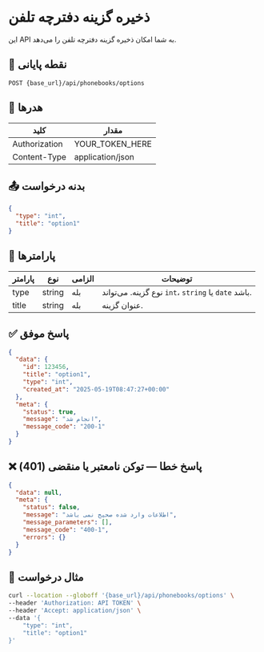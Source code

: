 # ذخیره گزینه دفترچه تلفن
این API به شما امکان ذخیره گزینه دفترچه تلفن را می‌دهد.

## 📍 نقطه پایانی

```
POST {base_url}/api/phonebooks/options
```

## 🧾 هدرها

| کلید | مقدار |
| --- | ----- |
| Authorization | YOUR_TOKEN_HERE |
| Content-Type | application/json |

## 📤 بدنه درخواست

```json
{
  "type": "int",
  "title": "option1"
}
```

## 📝 پارامترها

| پارامتر | نوع | الزامی | توضیحات                                                |
| --------- | ---- |----------|------------------------------------------------------------|
| type      | string | بله      | نوع گزینه. می‌تواند `int`، `string` یا `date` باشد. |
| title     | string | بله      | عنوان گزینه.                                   |


## ✅ پاسخ موفق

```json
{
  "data": {
    "id": 123456,
    "title": "option1",
    "type": "int",
    "created_at": "2025-05-19T08:47:27+00:00"
  },
  "meta": {
    "status": true,
    "message": "انجام شد",
    "message_code": "200-1"
  }
}
```

## ❌ پاسخ خطا — توکن نامعتبر یا منقضی (401)

```json
{
  "data": null,
  "meta": {
    "status": false,
    "message": "اطلاعات وارد شده صحیح نمی باشد",
    "message_parameters": [],
    "message_code": "400-1",
    "errors": {}
  }
}
```

## 🧪 مثال درخواست

```bash
curl --location --globoff '{base_url}/api/phonebooks/options' \
--header 'Authorization: API TOKEN' \
--header 'Accept: application/json' \
--data '{
    "type": "int",
    "title": "option1"
}'
```
